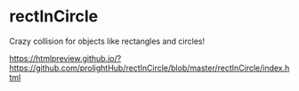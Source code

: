 # rectInCircle

Crazy collision for objects like rectangles and circles!

https://htmlpreview.github.io/?https://github.com/prolightHub/rectInCircle/blob/master/rectInCircle/index.html

